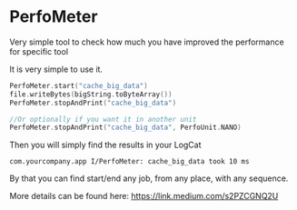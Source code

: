 # PerfoMeter
Very simple tool to check how much you have improved the performance for specific tool

It is very simple to use it.

```kotlin
PerfoMeter.start("cache_big_data")
file.writeBytes(bigString.toByteArray())
PerfoMeter.stopAndPrint("cache_big_data")

//Or optionally if you want it in another unit
PerfoMeter.stopAndPrint("cache_big_data", PerfoUnit.NANO)
```

Then you will simply find the results in your LogCat

`com.yourcompany.app I/PerfoMeter: cache_big_data took 10 ms`

By that you can find start/end any job, from any place, with any sequence.

More details can be found here: https://link.medium.com/s2PZCGNQ2U
